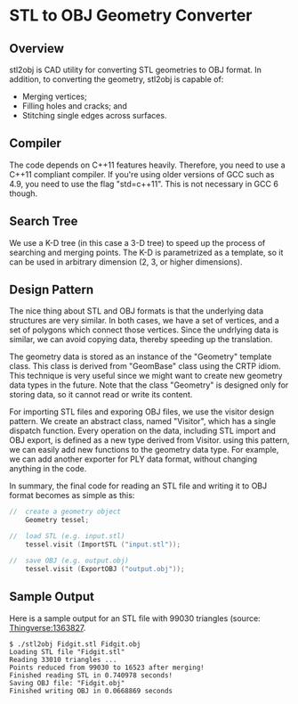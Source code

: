 # STL to OBJ Geometry Converter

## Overview
stl2obj is CAD utility for converting STL geometries to OBJ format. In addition,
to converting the geometry, stl2obj is capable of:
* Merging vertices;
* Filling holes and cracks; and
* Stitching single edges across surfaces.

## Compiler
The code depends on C++11 features heavily. Therefore, you need to use a
C++11 compliant compiler. If you're using older versions of GCC such as 4.9,
you need to use the flag "std=c++11". This is not necessary in GCC 6 though.

## Search Tree
We use a K-D tree (in this case a 3-D tree) to speed up the process of searching
and merging points. The K-D is parametrized as a template, so it can be used
in arbitrary dimension (2, 3, or higher dimensions).

## Design Pattern
The nice thing about STL and OBJ formats is that the underlying data structures
are very similar. In both cases, we have a set of vertices, and a set of
polygons which connect those vertices. Since the undrlying data is similar, we
can avoid copying data, thereby speeding up the translation.

The geometry data is stored as an instance of the "Geometry" template class. This
class is derived from "GeomBase<Geometry>" class using the CRTP idiom.
This technique is very useful since we might want to create new geometry
data types in the future. Note that the class "Geometry" is designed only for
storing data, so it cannot read or write its content.

For importing STL files and exporing OBJ files, we use the visitor design
pattern. We create an abstract class, named "Visitor", which has a single
dispatch function. Every operation on the data, including STL import and OBJ
export, is defined as a new type derived from Visitor. using this pattern, we can
easily add new functions to the geometry data type. For example, we can
add another exporter for PLY data format, without changing anything in the code.

In summary, the final code for reading an STL file and writing it to OBJ format
becomes as simple as this:

```c++
//  create a geometry object
    Geometry tessel;

//  load STL (e.g. input.stl)
    tessel.visit (ImportSTL ("input.stl"));

//  save OBJ (e.g. output.obj)
    tessel.visit (ExportOBJ ("output.obj"));
```

## Sample Output
Here is a sample output for an STL file with 99030 triangles (source:
[Thingverse:1363827](https://www.thingiverse.com/thing:1363827).
```
$ ./stl2obj Fidgit.stl Fidgit.obj
Loading STL file "Fidgit.stl"
Reading 33010 triangles ...
Points reduced from 99030 to 16523 after merging!
Finished reading STL in 0.740978 seconds!
Saving OBJ file: "Fidgit.obj"
Finished writing OBJ in 0.0668869 seconds
```
